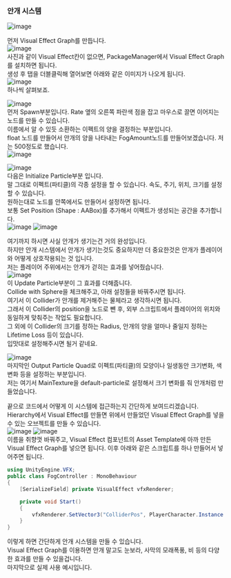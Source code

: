 ### 안개 시스템    
![image](https://github.com/user-attachments/assets/baf69096-beee-47af-9437-78b391321277)

먼저 Visual Effect Graph를 만듭니다.    
![image](https://github.com/user-attachments/assets/913f0987-a35b-448a-b014-1b0e7d02cb5a)    
사진과 같이 Visual Effect칸이 없으면, PackageManager에서 Visual Effect Graph를 설치하면 됩니다.    
생성 후 탭을 더블클릭해 열어보면 아래와 같은 이미지가 나오게 됩니다.    
![image](https://github.com/user-attachments/assets/256d8354-2a8f-4d4b-ae9d-4fd479183c83)    
하나씩 살펴보죠.    

![image](https://github.com/user-attachments/assets/493fcbeb-0530-45fa-8695-d778f3f3c8e9)    
먼저 Spawn부분입니다. Rate 옆의 오른쪽 파란색 점을 잡고 마우스로 끌면 이어지는 노드를 만들 수 있습니다.    
이름에서 알 수 있듯 소환하는 이펙트의 양을 결정하는 부분입니다.    
float 노드를 만들어서 안개의 양을 나타내는 FogAmount노드를 만들어보겠습니다. 저는 500정도로 했습니다.    
![image](https://github.com/user-attachments/assets/615ec5fe-4c4f-4753-9e91-a0c4af29271d)    

![image](https://github.com/user-attachments/assets/3bce9802-f136-4d35-8d3e-fed2c67ad879)    
다음은 Initialize Particle부분 입니다.    
말 그대로 이펙트(파티클)의 각종 설정을 할 수 있습니다. 속도, 주기, 위치, 크기를 설정할 수 있습니다.    
원하는대로 노드를 안쪽에서도 만들어서 설정하면 됩니다.    
보통 Set Position (Shape : AABox)를 추가해서 이펙트가 생성되는 공간을 추가합니다.    
![image](https://github.com/user-attachments/assets/c7d66180-cdbd-4536-81e8-cdea3b5c2de2)
![image](https://github.com/user-attachments/assets/8fab5e5d-9815-4f0e-ac63-3082fc8da53e)


여기까지 하시면 사실 안개가 생기는건 거의 완성입니다.    
하지만 안개 시스템에서 안개가 생기는것도 중요하지만 더 중요한것은 안개가 플레이어와 어떻게 상호작용되는 것 입니다.    
저는 플레이어 주위에서는 안개가 걷히는 효과를 넣어줬습니다.    
![image](https://github.com/user-attachments/assets/a797fca1-34ef-450d-b97e-4fedc776a17a)    
이 Update Particle부분이 그 효과를 더해줍니다.    
Collide with Sphere을 체크해주고, 아래 설정들을 바꿔주시면 됩니다.    
여기서 이 Collider가 안개를 제거해주는 물체라고 생각하시면 됩니다.    
그래서 이 Collider의 position을 노드로 뺀 후, 외부 스크립트에서 플레이어의 위치와 동일하게 맞춰주는 작업도 필요합니다.    
그 외에 이 Collider의 크기를 정하는 Radius, 안개의 양을 얼마나 줄일지 정하는 Lifetime Loss 등이 있습니다.    
입맛대로 설정해주시면 될거 같네요.    

![image](https://github.com/user-attachments/assets/25880434-6625-4cf0-bf76-f94fe73e1218)    
마지막인 Output Particle Quad로 이펙트(파티클)의 모양이나 일생동안 크기변화, 색변화 등을 설정하는 부분입니다.    
저는 여기서 MainTexture을 default-particle로 설정해서 크기 변화를 줘 안개처럼 만들었습니다.    



끝으로 코드에서 어떻게 이 시스템에 접근하는지 간단하게 보여드리겠습니다.    
Hierarchy에서 Visual Effect를 만들면 위에서 만들었던 Visual Effect Graph를 넣을 수 있는 오브젝트를 만들 수 있습니다.    
![image](https://github.com/user-attachments/assets/39ea3496-6807-40c8-84c5-4ed7295c30e5)
![image](https://github.com/user-attachments/assets/eb948cc1-c242-4437-a011-877a0f4dd88d)    
이름을 취향껏 바꿔주고, Visual Effect 컴포넌트의 Asset Template에 아까 만든 Visual Effect Graph를 넣으면 됩니다.
이후 아래와 같은 스크립트를 하나 만들어서 넣어주면 됩니다.    

```csharp
using UnityEngine.VFX;
public class FogController : MonoBehaviour
{
    [SerializeField] private VisualEffect vfxRenderer;

    private void Start()
    {
        vfxRenderer.SetVector3("ColliderPos", PlayerCharacter.Instance.transform.position);
    }
}
```

이렇게 하면 간단하게 안개 시스템을 만들 수 있습니다.    
Visual Effect Graph를 이용하면 안개 말고도 눈보라, 사막의 모래폭풍, 비 등의 다양한 효과를 만들 수 있을겁니다.    
마지막으로 실제 사용 예시입니다.    
